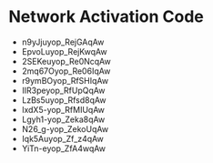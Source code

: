 # Network Activation Code
* n9yJjuyop_RejGAqAw
* EpvoLuyop_RejKwqAw
* 2SEKeuyop_Re0NcqAw
* 2mq67Oyop_Re06IqAw
* r9ymBOyop_RfSHIqAw
* IIR3peyop_RfUpQqAw
* LzBs5uyop_Rfsd8qAw
* lxdX5-yop_RfMIUqAw
* Lgyh1-yop_Zeka8qAw
* N26_g-yop_ZekoUqAw
* Iqk5Auyop_Zf_z4qAw
* YiTn-eyop_ZfA4wqAw